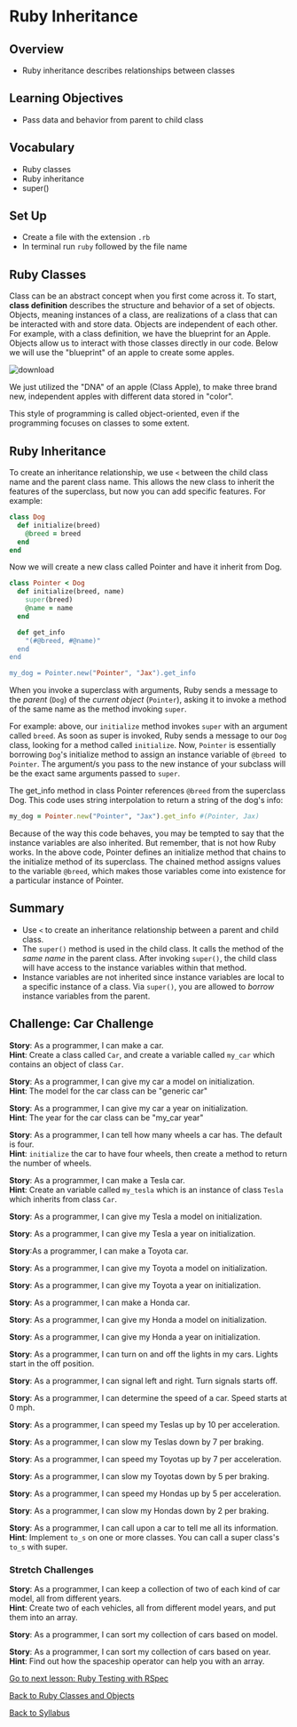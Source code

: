 # Ruby Inheritance

## Overview
- Ruby inheritance describes relationships between classes

## Learning Objectives
- Pass data and behavior from parent to child class

## Vocabulary
- Ruby classes
- Ruby inheritance
- super()

## Set Up
- Create a file with the extension `.rb`
- In terminal run `ruby` followed by the file name

## Ruby Classes
Class can be an abstract concept when you first come across it. To start, **class definition** describes the structure and behavior of a set of objects. Objects, meaning instances of a class, are realizations of a class that can be interacted with and store data. Objects are independent of each other. For example, with a class definition, we have the blueprint for an Apple. Objects allow us to interact with those classes directly in our code. Below we will use the "blueprint" of an apple to create some apples.

<img src="https://i.ibb.co/TRdWxFp/download.jpg" alt="download" border="0">

We just utilized the "DNA" of an apple (Class Apple), to make three brand new, independent apples with different data stored in "color".

This style of programming is called object-oriented, even if the programming focuses on classes to some extent.

## Ruby Inheritance
To create an inheritance relationship, we use `<` between the child class name and the parent class name. This allows the new class to inherit the features of the superclass, but now you can add specific features. For example:

```ruby
class Dog  
  def initialize(breed)  
    @breed = breed  
  end  
end
```
Now we will create a new class called Pointer and have it inherit from Dog.

```ruby
class Pointer < Dog  
  def initialize(breed, name)  
    super(breed)  
    @name = name  
  end  

  def get_info  
    "(#@breed, #@name)"  
  end  
end

my_dog = Pointer.new("Pointer", "Jax").get_info
```

When you invoke a superclass with arguments, Ruby sends a message to the *parent* (`Dog`) of the *current object* (`Pointer`), asking it to invoke a method of the same name as the method invoking `super`.

For example: above, our `initialize` method invokes `super` with an argument called `breed`. As soon as super is invoked, Ruby sends a message to our `Dog` class, looking for a method called `initialize`. Now, `Pointer` is essentially borrowing `Dog`'s initialize method to assign an instance variable of `@breed `to `Pointer`. The argument/s you pass to the new instance of your subclass will be the exact same arguments passed to `super`.

The get_info method in class Pointer references `@breed` from the superclass Dog. This code uses string interpolation to return a string of the dog's info:

```ruby
my_dog = Pointer.new("Pointer", "Jax").get_info #(Pointer, Jax)
```

Because of the way this code behaves, you may be tempted to say that the instance variables are also inherited. But remember, that is not how Ruby works. In the above code, Pointer defines an initialize method that chains to the initialize method of its superclass. The chained method assigns values to the variable `@breed`, which makes those variables come into existence for a particular instance of Pointer.

## Summary
- Use `<` to create an inheritance relationship between a parent and child class.
- The `super()` method is used in the child class. It calls the method of the _same name_ in the parent class. After invoking `super()`, the child class will have access to the instance variables within that method.
- Instance variables are not inherited since instance variables are local to a specific instance of a class. Via `super()`, you are allowed to _borrow_ instance variables from the parent.


## Challenge: Car Challenge
**Story**: As a programmer, I can make a car.  
**Hint**:	Create a class called `Car`, and create a variable called `my_car` which contains an object of class `Car`.

**Story**: As a programmer, I can give my car a model on initialization.  
**Hint**: The model for the car class can be "generic car"

**Story**: As a programmer, I can give my car a year on initialization.  
**Hint**: The year for the car class can be "my_car year"

**Story**: As a programmer, I can tell how many wheels a car has. The default is four.  
**Hint**:	`initialize` the car to have four wheels, then create a method to return the number of wheels.

**Story**: As a programmer, I can make a Tesla car.  
**Hint**:	Create an variable called `my_tesla` which is an instance of class `Tesla` which inherits from class `Car`.

**Story**: As a programmer, I can give my Tesla a model on initialization.

**Story**: As a programmer, I can give my Tesla a year on initialization.

**Story**:As a programmer, I can make a Toyota car.

**Story**: As a programmer, I can give my Toyota a model on initialization.

**Story**: As a programmer, I can give my Toyota a year on initialization.

**Story**: As a programmer, I can make a Honda car.

**Story**: As a programmer, I can give my Honda a model on initialization.

**Story**: As a programmer, I can give my Honda a year on initialization.

**Story**:	As a programmer, I can turn on and off the lights in my cars. Lights start in the off position.

**Story**:  As a programmer, I can signal left and right. Turn signals starts off.

**Story**:	As a programmer, I can determine the speed of a car. Speed starts at 0 mph.

**Story**:	As a programmer, I can speed my Teslas up by 10 per acceleration.

**Story**:	As a programmer, I can slow my Teslas down by 7 per braking.

**Story**:	As a programmer, I can speed my Toyotas up by 7 per acceleration.

**Story**:	As a programmer, I can slow my Toyotas down by 5 per braking.

**Story**:	As a programmer, I can speed my Hondas up by 5 per acceleration.

**Story**:	As a programmer, I can slow my Hondas down by 2 per braking.

**Story**:  As a programmer, I can call upon a car to tell me all its information.  
**Hint**: Implement `to_s` on one or more classes. You can call a super class's `to_s` with super.


### Stretch Challenges

**Story**: As a programmer, I can keep a collection of two of each kind of car model, all from different years.  
**Hint**:	Create two of each vehicles, all from different model years, and put them into an array.

**Story**: As a programmer, I can sort my collection of cars based on model.

**Story**: As a programmer, I can sort my collection of cars based on year.  
**Hint**: Find out how the spaceship operator can help you with an array.

[ Go to next lesson: Ruby Testing with RSpec ](./rspec.md)

[ Back to Ruby Classes and Objects ](./classes_objects.md)

[ Back to Syllabus ](../README.md#unit-four-ruby)
